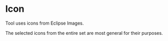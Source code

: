# Icon

Tool uses icons from Eclipse Images.

The selected icons from the entire set are most general for their purposes.